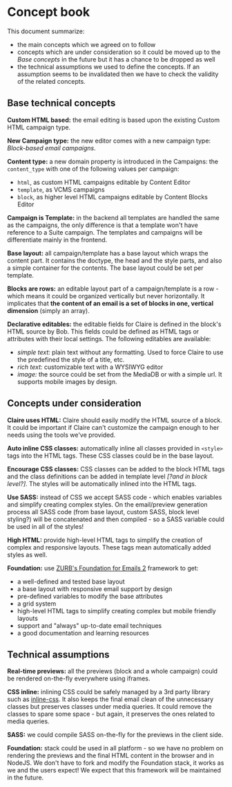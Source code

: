 # Concept book
This document summarize:
- the main concepts which we agreed on to follow
- concepts which are under consideration so it could be moved up to the *Base concepts* in the future but it has a chance to be dropped as well
- the technical assumptions we used to define the concepts. If an assumption seems to be invalidated then we have to check the validity of the related concepts.

## Base technical concepts
**Custom HTML based:** the email editing is based upon the existing Custom HTML campaign type.

**New Campaign type:** the new editor comes with a new campaign type: *Block-based email campaigns*.

**Content type:** a new domain property is introduced in the Campaigns: the `content_type` with one of the following values per campaign:
  - `html`, as custom HTML campaigns editable by Content Editor
  - `template`, as VCMS campaigns
  - `block`, as higher level HTML campaigns editable by Content Blocks Editor
  
**Campaign is Template:** in the backend all templates are handled the same as the campaigns, the only difference is that a template won't have reference to a Suite campaign. The templates and campaigns will be differentiate mainly in the frontend.

**Base layout:** all campaign/template has a base layout which wraps the content part. It contains the doctype, the head and the style parts, and also a simple container for the contents. The base layout could be set per template.

**Blocks are rows:** an editable layout part of a campaign/template is a row - which means it could be organized vertically but never horizontally. It implicates that **the content of an email is a set of blocks in one, vertical dimension** (simply an array).

**Declarative editables:** the editable fields for Claire is defined in the block's HTML source by Bob. This fields could be defined as HTML tags or attributes with their local settings. The following editables are available:
  - *simple text:* plain text without any formatting. Used to force Claire to use the predefined the style of a title, etc.
  - *rich text:* customizable text with a WYSIWYG editor
  - *image:* the source could be set from the MediaDB or with a simple url. It supports mobile images by design.


## Concepts under consideration
**Claire uses HTML:** Claire should easily modify the HTML source of a block. It could be important if Claire can't customize the campaign enough to her needs using the tools we've provided.

**Auto inline CSS classes:** automatically inline all classes provided in `<style>` tags into the HTML tags. These CSS classes could be in the base layout.

**Encourage CSS classes:** CSS classes can be added to the block HTML tags and the class definitions can be added in template level *[?and in block level?]*. The styles will be automatically inlined into the HTML tags.

**Use SASS:** instead of CSS we accept SASS code - which enables variables and simplify creating complex styles. On the email/preview generation process all SASS code (from base layout, custom SASS, block level styling?) will be concatenated and then compiled - so a SASS variable could be used in all of the styles!

**High HTML:** provide high-level HTML tags to simplify the creation of complex and responsive layouts. These tags mean automatically added styles as well.

**Foundation:** use [ZURB's Foundation for Emails 2](http://foundation.zurb.com/emails.html) framework to get:
  - a well-defined and tested base layout
  - a base layout with responsive email support by design
  - pre-defined variables to modify the base attributes
  - a grid system
  - high-level HTML tags to simplify creating complex but mobile friendly layouts
  - support and "always" up-to-date email techniques
  - a good documentation and learning resources


## Technical assumptions
**Real-time previews:** all the previews (block and a whole campaign) could be rendered on-the-fly everywhere using iframes.

**CSS inline:** inlining CSS could be safely managed by a 3rd party library such as [inline-css](https://github.com/jonkemp/inline-css). It also keeps the final email clean of the unnecessary classes but preserves classes under media queries. It could remove the classes to spare some space - but again, it preserves the ones related to media queries.

**SASS:** we could compile SASS on-the-fly for the previews in the client side.

**Foundation:** stack could be used in all platform - so we have no problem on rendering the previews and the final HTML content in the browser and in NodeJS. We don't have to fork and modify the Foundation stack, it works as we and the users expect! We expect that this framework will be maintained in the future.
